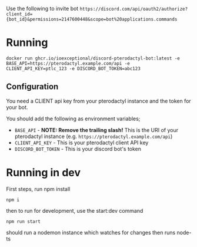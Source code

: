 Use the following to invite bot
`https://discord.com/api/oauth2/authorize?client_id={bot_id}&permissions=2147600448&scope=bot%20applications.commands`

# Running

`docker run ghcr.io/ioexceptional/discord-pterodactyl-bot:latest -e BASE_API=https://pterodactyl.example.com/api -e CLIENT_API_KEY=ptlc_123 -e DISCORD_BOT_TOKEN=abc123`


## Configuration

You need a CLIENT api key from your pterodactyl instance and the token for your bot.

You should add the following as environment variables;

- `BASE_API` - **NOTE: Remove the trailing slash!** This is the URI of your pterodactyl instance (e.g. `https://pterodactyl.example.com/api`)
- `CLIENT_API_KEY` - This is your pterodactyl client API key
- `DISCORD_BOT_TOKEN` - This is your discord bot's token

# Running in dev

First steps, run npm install

`npm i`

then to run for development, use the start:dev command

`npm run start`

should run a nodemon instance which watches for changes then runs node-ts
